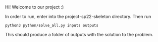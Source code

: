 Hi! Welcome to our project :)

In order to run, enter into the project-sp22-skeleton directory.
Then run

```
python3 python/solve_all.py inputs outputs
```

This should produce a folder of outputs with the solution to the problem.
